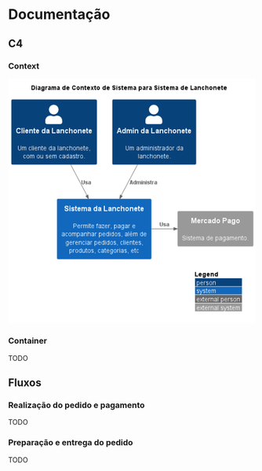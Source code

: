 # Documentação

## C4

### Context

[![Diagrama de Contexto](c4/context.png)](c4/context.puml)

### Container

TODO

## Fluxos

### Realização do pedido e pagamento

TODO

### Preparação e entrega do pedido

TODO